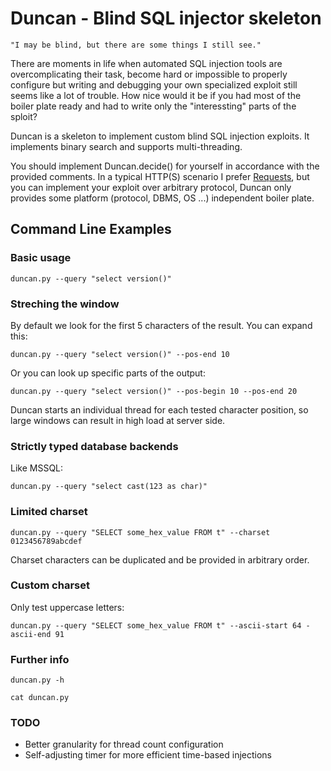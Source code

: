 Duncan - Blind SQL injector skeleton
====================================

```
"I may be blind, but there are some things I still see."
```

There are moments in life when automated SQL injection tools are overcomplicating their task, become hard or impossible to properly configure but writing and debugging your own specialized exploit still seems like a lot of trouble. How nice would it be if you had most of the boiler plate ready and had to write only the "interessting" parts of the sploit?

Duncan is a skeleton to implement custom blind SQL injection exploits. It implements binary search and supports multi-threading.

You should implement Duncan.decide() for yourself in accordance with the provided comments. In a typical HTTP(S) scenario I prefer [Requests](http://www.python-requests.org/en/latest/), but you can implement your exploit over arbitrary protocol, Duncan only provides some platform (protocol, DBMS, OS ...) independent boiler plate.

Command Line Examples
---------------------

### Basic usage

```
duncan.py --query "select version()"
```

### Streching the window

By default we look for the first 5 characters of the result. You can expand this:

```
duncan.py --query "select version()" --pos-end 10
```

Or you can look up specific parts of the output:

```
duncan.py --query "select version()" --pos-begin 10 --pos-end 20
```

Duncan starts an individual thread for each tested character position, so large windows can result in high load at server side.

### Strictly typed database backends

Like MSSQL:

```
duncan.py --query "select cast(123 as char)"
```

### Limited charset

```
duncan.py --query "SELECT some_hex_value FROM t" --charset 0123456789abcdef
```

Charset characters can be duplicated and be provided in arbitrary order. 

### Custom charset

Only test uppercase letters:

```
duncan.py --query "SELECT some_hex_value FROM t" --ascii-start 64 -ascii-end 91
```

### Further info

```
duncan.py -h
```

```
cat duncan.py
```

### TODO

* Better granularity for thread count configuration
* Self-adjusting timer for more efficient time-based injections
